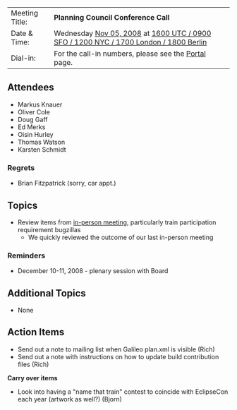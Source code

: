 |                |                                                                                                                                                                                                                      |
| -------------- | -------------------------------------------------------------------------------------------------------------------------------------------------------------------------------------------------------------------- |
| Meeting Title: | **Planning Council Conference Call**                                                                                                                                                                                 |
| Date & Time:   | Wednesday [Nov 05, 2008](Nov_05,_2008 "wikilink") at [1600 UTC / 0900 SFO / 1200 NYC / 1700 London / 1800 Berlin](http://www.timeanddate.com/worldclock/fixedtime.html?year=2008&month=11&day=5&hour=16&min=0&sec=0) |
| Dial-in:       | For the call-in numbers, please see the [Portal](https://dev.eclipse.org/portal/myfoundation/portal/portal.php) page.                                                                                                |

## Attendees

  - Markus Knauer
  - Oliver Cole
  - Doug Gaff
  - Ed Merks
  - Oisin Hurley
  - Thomas Watson
  - Karsten Schmidt

### Regrets

  - Brian Fitzpatrick (sorry, car appt.)

## Topics

  - Review items from [in-person
    meeting](Oct_27_2008.md), particularly
    train participation requirement bugzillas
      - We quickly reviewed the outcome of our last in-person meeting

### Reminders

  - December 10-11, 2008 - plenary session with Board

## Additional Topics

  - None

## Action Items

  - Send out a note to mailing list when Galileo plan.xml is visible
    (Rich)
  - Send out a note with instructions on how to update build
    contribution files (Rich)

**Carry over items**

  - Look into having a "name that train" contest to coincide with
    EclipseCon each year (artwork as well?) (Bjorn)